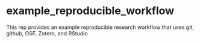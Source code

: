 # example_reproducible_workflow
This rep provides an example reproducible research workflow that uses git, github, OSF, Zotero, and RStudio

